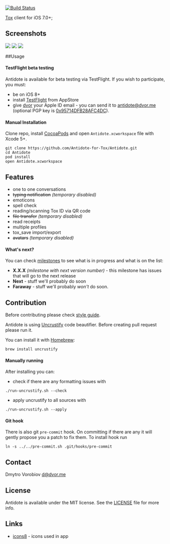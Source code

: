 [![Build Status](https://img.shields.io/travis/Antidote-for-Tox/Antidote/master.svg?style=flat)](https://travis-ci.org/Antidote-for-Tox/Antidote)

[Tox](https://tox.chat/) client for iOS 7.0+;

## Screenshots

![](https://i.imgur.com/geSRhlQ.png)
![](https://i.imgur.com/kAXdWwI.png)
![](https://i.imgur.com/VOpGzgg.png)

##Usage

#### TestFlight beta testing

Antidote is available for beta testing via TestFlight. If you wish to participate, you must:
- be on iOS 8+
- install [TestFlight](https://itunes.apple.com/us/app/testflight/id899247664?mt=8) from AppStore
- give [dvor](https://github.com/dvor) your Apple ID email - you can send it to [antidote@dvor.me](mailto:antidote@dvor.me?subject=Beta%20testing) (optional PGP key is [0x95714DFB28AFC4DC](https://pgp.mit.edu/pks/lookup?op=get&search=0x95714DFB28AFC4DC)).

#### Manual Installation

Clone repo, install [CocoaPods](https://cocoapods.org/) and open `Antidote.xcworkspace` file with Xcode 5+.

```
git clone https://github.com/Antidote-for-Tox/Antidote.git
cd Antidote
pod install
open Antidote.xcworkspace
```

## Features

-  one to one conversations
-  ~~typing notification~~ *(temporary disabled)*
-  emoticons
-  spell check
-  reading/scanning Tox ID via QR code
-  ~~file transfer~~ *(temporary disabled)*
-  read receipts
-  multiple profiles
-  tox_save import/export
-  ~~avatars~~ *(temporary disabled)*

#### What's next?

You can check [milestones](https://github.com/Antidote-for-Tox/Antidote/milestones) to see what is in progress and what is on the list:
- **X.X.X** *(milestone with next version number)* - this milestone has issues that will go to the next release
- **Next** - stuff we'll probably do soon
- **Faraway** - stuff we'll probably *won't* do soon.

## Contribution

Before contributing please check [style guide](objective-c-style-guide.md).

Antidote is using [Uncrustify](http://uncrustify.sourceforge.net/) code beautifier. Before creating pull request please run it.

You can install it with [Homebrew](http://brew.sh/):

```
brew install uncrustify
```

#### Manually running

After installing you can:

- check if there are any formatting issues with

```
./run-uncrustify.sh --check
```

- apply uncrustify to all sources with

```
./run-uncrustify.sh --apply
```

#### Git hook

There is also git `pre-commit` hook. On committing if there are any it will gently propose you a patch to fix them. To install hook run

```
ln -s ../../pre-commit.sh .git/hooks/pre-commit
```

## Contact

Dmytro Vorobiov [d@dvor.me](mailto:d@dvor.me)

## License

Antidote is available under the MIT license. See the [LICENSE](LICENSE) file for more info.

## Links

- [icons8](http://icons8.com/) - icons used in app

